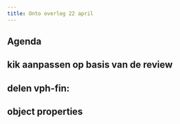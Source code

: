 ```yaml
---
title: Onto overleg 22 april
---
```


## Agenda
## kik aanpassen op basis van de review
## delen vph-fin:
## object properties
